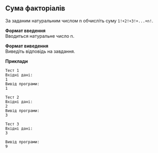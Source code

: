 ## Сума факторіалів
За заданим натуральним числом n обчисліть суму `1!+2!+3!+...+n!`. 

**Формат введення**  
Вводиться натуральне число n.

**Формат виведення**  
Виведіть відповідь на завдання.

**Приклади**
```
Тест 1
Вхідні дані:
1
Вивід програми:
1

Тест 2
Вхідні дані:
2
Вивід програми:
3

Тест 3
Вхідні дані:
3

Вивід програми:
9
```
